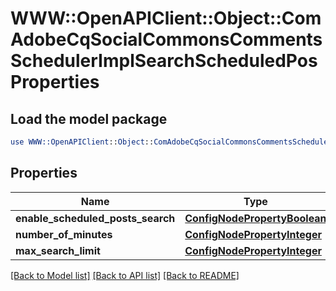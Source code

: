 # WWW::OpenAPIClient::Object::ComAdobeCqSocialCommonsCommentsSchedulerImplSearchScheduledPosProperties

## Load the model package
```perl
use WWW::OpenAPIClient::Object::ComAdobeCqSocialCommonsCommentsSchedulerImplSearchScheduledPosProperties;
```

## Properties
Name | Type | Description | Notes
------------ | ------------- | ------------- | -------------
**enable_scheduled_posts_search** | [**ConfigNodePropertyBoolean**](ConfigNodePropertyBoolean.md) |  | [optional] 
**number_of_minutes** | [**ConfigNodePropertyInteger**](ConfigNodePropertyInteger.md) |  | [optional] 
**max_search_limit** | [**ConfigNodePropertyInteger**](ConfigNodePropertyInteger.md) |  | [optional] 

[[Back to Model list]](../README.md#documentation-for-models) [[Back to API list]](../README.md#documentation-for-api-endpoints) [[Back to README]](../README.md)


